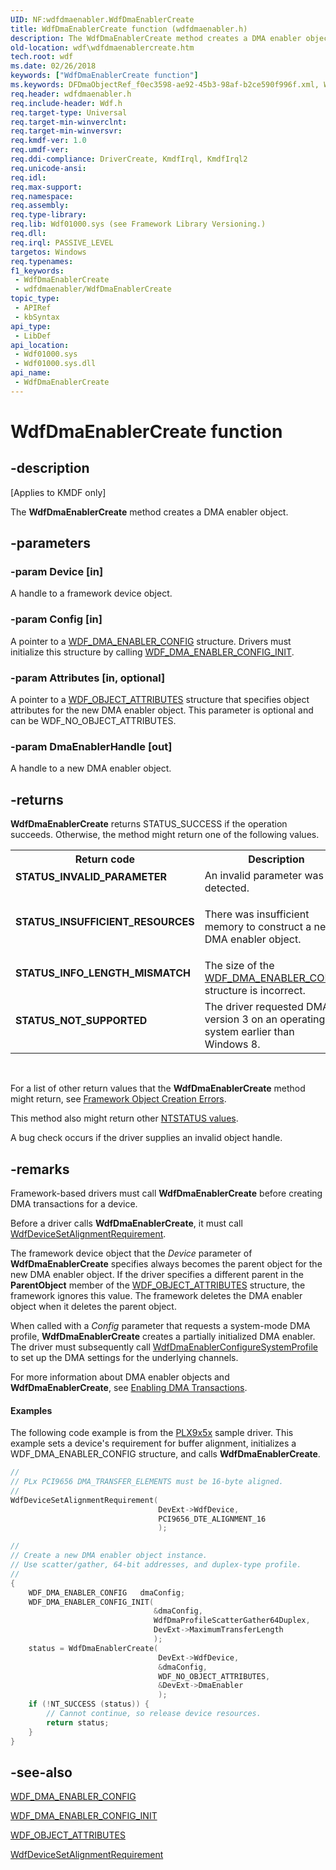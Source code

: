 ```yaml
---
UID: NF:wdfdmaenabler.WdfDmaEnablerCreate
title: WdfDmaEnablerCreate function (wdfdmaenabler.h)
description: The WdfDmaEnablerCreate method creates a DMA enabler object.
old-location: wdf\wdfdmaenablercreate.htm
tech.root: wdf
ms.date: 02/26/2018
keywords: ["WdfDmaEnablerCreate function"]
ms.keywords: DFDmaObjectRef_f0ec3598-ae92-45b3-98af-b2ce590f996f.xml, WdfDmaEnablerCreate, WdfDmaEnablerCreate method, kmdf.wdfdmaenablercreate, wdf.wdfdmaenablercreate, wdfdmaenabler/WdfDmaEnablerCreate
req.header: wdfdmaenabler.h
req.include-header: Wdf.h
req.target-type: Universal
req.target-min-winverclnt: 
req.target-min-winversvr: 
req.kmdf-ver: 1.0
req.umdf-ver: 
req.ddi-compliance: DriverCreate, KmdfIrql, KmdfIrql2
req.unicode-ansi: 
req.idl: 
req.max-support: 
req.namespace: 
req.assembly: 
req.type-library: 
req.lib: Wdf01000.sys (see Framework Library Versioning.)
req.dll: 
req.irql: PASSIVE_LEVEL
targetos: Windows
req.typenames: 
f1_keywords:
 - WdfDmaEnablerCreate
 - wdfdmaenabler/WdfDmaEnablerCreate
topic_type:
 - APIRef
 - kbSyntax
api_type:
 - LibDef
api_location:
 - Wdf01000.sys
 - Wdf01000.sys.dll
api_name:
 - WdfDmaEnablerCreate
---
```


# WdfDmaEnablerCreate function


## -description

<p class="CCE_Message">[Applies to KMDF only]</p>

The <b>WdfDmaEnablerCreate</b> method creates a DMA enabler object.

## -parameters

### -param Device [in]


A handle to a framework device object.

### -param Config [in]


A pointer to a <a href="/windows-hardware/drivers/ddi/wdfdmaenabler/ns-wdfdmaenabler-_wdf_dma_enabler_config">WDF_DMA_ENABLER_CONFIG</a> structure. Drivers must initialize this structure by calling <a href="/windows-hardware/drivers/ddi/wdfdmaenabler/nf-wdfdmaenabler-wdf_dma_enabler_config_init">WDF_DMA_ENABLER_CONFIG_INIT</a>.

### -param Attributes [in, optional]


A pointer to a <a href="/windows-hardware/drivers/ddi/wdfobject/ns-wdfobject-_wdf_object_attributes">WDF_OBJECT_ATTRIBUTES</a> structure that specifies object attributes for the new DMA enabler object. This parameter is optional and can be WDF_NO_OBJECT_ATTRIBUTES.

### -param DmaEnablerHandle [out]


A handle to a new DMA enabler object.

## -returns

<b>WdfDmaEnablerCreate</b> returns STATUS_SUCCESS if the operation succeeds. Otherwise, the method might return one of the following values.

<table>
<tr>
<th>Return code</th>
<th>Description</th>
</tr>
<tr>
<td width="40%">
<dl>
<dt><b>STATUS_INVALID_PARAMETER</b></dt>
</dl>
</td>
<td width="60%">
An invalid parameter was detected.

</td>
</tr>
<tr>
<td width="40%">
<dl>
<dt><b>STATUS_INSUFFICIENT_RESOURCES</b></dt>
</dl>
</td>
<td width="60%">

There was insufficient memory to construct a new DMA enabler object.
       

</td>
</tr>
<tr>
<td width="40%">
<dl>
<dt><b>STATUS_INFO_LENGTH_MISMATCH</b></dt>
</dl>
</td>
<td width="60%">
The size of the <a href="/windows-hardware/drivers/ddi/wdfdmaenabler/ns-wdfdmaenabler-_wdf_dma_enabler_config">WDF_DMA_ENABLER_CONFIG</a> structure is incorrect.

</td>
</tr>
<tr>
<td width="40%">
<dl>
<dt><b>STATUS_NOT_SUPPORTED</b></dt>
</dl>
</td>
<td width="60%">
The driver requested DMA version 3 on an operating system earlier than Windows 8.

</td>
</tr>
</table>
 

For a list of other return values that the <b>WdfDmaEnablerCreate</b> method might return, see <a href="/windows-hardware/drivers/wdf/framework-object-creation-errors">Framework Object Creation Errors</a>.



This method also might return other <a href="/windows-hardware/drivers/kernel/ntstatus-values">NTSTATUS values</a>.

A bug check occurs if the driver supplies an invalid object handle.

## -remarks

Framework-based drivers must call <b>WdfDmaEnablerCreate</b> before creating DMA transactions for a device.

Before a driver calls <b>WdfDmaEnablerCreate</b>, it must call <a href="/windows-hardware/drivers/ddi/wdfdevice/nf-wdfdevice-wdfdevicesetalignmentrequirement">WdfDeviceSetAlignmentRequirement</a>.

The framework device object that the <i>Device</i> parameter of <b>WdfDmaEnablerCreate</b> specifies always becomes the parent object for the new DMA enabler object. If the driver specifies a different parent in the <b>ParentObject</b> member of the <a href="/windows-hardware/drivers/ddi/wdfobject/ns-wdfobject-_wdf_object_attributes">WDF_OBJECT_ATTRIBUTES</a> structure, the framework ignores this value. The framework deletes the DMA enabler object when it deletes the parent object.

When called with a  <i>Config</i> parameter that requests a system-mode DMA profile, <b>WdfDmaEnablerCreate</b> creates a partially initialized DMA enabler.  The driver must subsequently call <a href="/windows-hardware/drivers/ddi/wdfdmaenabler/nf-wdfdmaenabler-wdfdmaenablerconfiguresystemprofile">WdfDmaEnablerConfigureSystemProfile</a> to set up the DMA settings for the underlying channels.

For more information about DMA enabler objects and <b>WdfDmaEnablerCreate</b>, see <a href="/windows-hardware/drivers/wdf/enabling-dma-transactions">Enabling DMA Transactions</a>.


#### Examples

The following code example is from the <a href="/windows-hardware/drivers/wdf/sample-kmdf-drivers">PLX9x5x</a> sample driver. This example sets a device's requirement for buffer alignment, initializes a WDF_DMA_ENABLER_CONFIG structure, and calls <b>WdfDmaEnablerCreate</b>.

```cpp
//
// PLx PCI9656 DMA_TRANSFER_ELEMENTS must be 16-byte aligned.
//
WdfDeviceSetAlignmentRequirement(
                                 DevExt->WdfDevice,
                                 PCI9656_DTE_ALIGNMENT_16
                                 );

//
// Create a new DMA enabler object instance. 
// Use scatter/gather, 64-bit addresses, and duplex-type profile.
//
{
    WDF_DMA_ENABLER_CONFIG   dmaConfig;
    WDF_DMA_ENABLER_CONFIG_INIT(
                                &dmaConfig,
                                WdfDmaProfileScatterGather64Duplex,
                                DevExt->MaximumTransferLength
                                );
    status = WdfDmaEnablerCreate(
                                 DevExt->WdfDevice,
                                 &dmaConfig,
                                 WDF_NO_OBJECT_ATTRIBUTES,
                                 &DevExt->DmaEnabler
                                 );
    if (!NT_SUCCESS (status)) {
        // Cannot continue, so release device resources.
        return status;
    }
}
```

## -see-also

<a href="/windows-hardware/drivers/ddi/wdfdmaenabler/ns-wdfdmaenabler-_wdf_dma_enabler_config">WDF_DMA_ENABLER_CONFIG</a>



<a href="/windows-hardware/drivers/ddi/wdfdmaenabler/nf-wdfdmaenabler-wdf_dma_enabler_config_init">WDF_DMA_ENABLER_CONFIG_INIT</a>



<a href="/windows-hardware/drivers/ddi/wdfobject/ns-wdfobject-_wdf_object_attributes">WDF_OBJECT_ATTRIBUTES</a>



<a href="/windows-hardware/drivers/ddi/wdfdevice/nf-wdfdevice-wdfdevicesetalignmentrequirement">WdfDeviceSetAlignmentRequirement</a>
